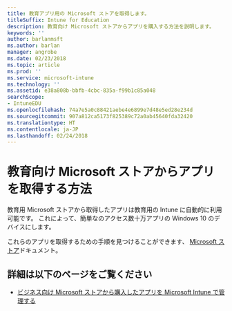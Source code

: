 ```yaml
---
title: 教育アプリ用の Microsoft ストアを取得します。
titleSuffix: Intune for Education
description: 教育向け Microsoft ストアからアプリを購入する方法を説明します。
keywords: ''
author: barlanmsft
ms.author: barlan
manager: angrobe
ms.date: 02/23/2018
ms.topic: article
ms.prod: ''
ms.service: microsoft-intune
ms.technology: ''
ms.assetid: e38a808b-bbfb-4cbc-835a-f99b1c85a048
searchScope:
- IntuneEDU
ms.openlocfilehash: 74a7e5a0c88421aebe4e6899e7d48e5ed28e234d
ms.sourcegitcommit: 907a812ca5173f825389c72a0ab45640fda32420
ms.translationtype: HT
ms.contentlocale: ja-JP
ms.lasthandoff: 02/24/2018
---
```

# <a name="how-do-i-acquire-apps-from-the-microsoft-store-for-education"></a>教育向け Microsoft ストアからアプリを取得する方法

教育用 Microsoft ストアから取得したアプリは教育用の Intune に自動的に利用可能です。 これによって、簡単なのアクセス数十万アプリの Windows 10 のデバイスにします。

これらのアプリを取得するための手順を見つけることができます、 [Microsoft ストア](https://docs.microsoft.com/microsoft-store/acquire-apps-windows-store-for-business#acquire-apps)ドキュメント。

## <a name="find-out-more"></a>詳細は以下のページをご覧ください

- [ビジネス向け Microsoft ストアから購入したアプリを Microsoft Intune で管理する](https://docs.microsoft.com/intune/deploy-use/manage-apps-you-purchased-from-the-windows-store-for-business-with-microsoft-intune)
